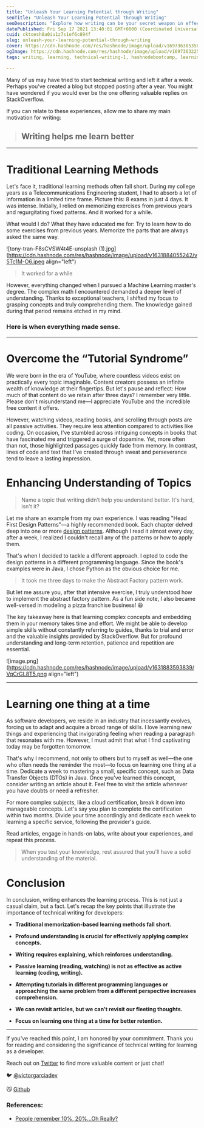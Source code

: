 ```yaml
---
title: "Unleash Your Learning Potential through Writing"
seoTitle: "Unleash Your Learning Potential through Writing"
seoDescription: "Explore how writing can be your secret weapon in effectively mastering new skills."
datePublished: Fri Sep 17 2021 13:40:01 GMT+0000 (Coordinated Universal Time)
cuid: cktoesh8a0iu1z7s1ef6c894f
slug: unleash-your-learning-potential-through-writing
cover: https://cdn.hashnode.com/res/hashnode/image/upload/v1697363053585/da915f36-cc66-4b6e-893b-3308a1a343ef.png
ogImage: https://cdn.hashnode.com/res/hashnode/image/upload/v1697363225518/102165f8-d24d-48ac-9b22-592fed6abeac.png
tags: writing, learning, technical-writing-1, hashnodebootcamp, learning-journey

---
```


Many of us may have tried to start technical writing and left it after a week. Perhaps you've created a blog but stopped posting after a year. You might have wondered if you would ever be the one offering valuable replies on StackOverflow.

If you can relate to these experiences, allow me to share my main motivation for writing:

> ## Writing helps me learn better

---

# Traditional Learning Methods

Let's face it, traditional learning methods often fall short. During my college years as a Telecommunications Engineering student, I had to absorb a lot of information in a limited time frame. Picture this: 8 exams in just 4 days. It was intense. Initially, I relied on memorizing exercises from previous years and regurgitating fixed patterns. And it worked for a while.

What would I do? What they have educated me for: Try to learn how to do some exercises from previous years. Memorize the parts that are always asked the same way.

![tony-tran-F8sCVSW4t4E-unsplash (1).jpg](https://cdn.hashnode.com/res/hashnode/image/upload/v1631884055242/v5Tc1M-O6.jpeg align="left")

> It worked for a while

However, everything changed when I pursued a Machine Learning master's degree. The complex math I encountered demanded a deeper level of understanding. Thanks to exceptional teachers, I shifted my focus to grasping concepts and truly comprehending them. The knowledge gained during that period remains etched in my mind.

### Here is when everything made sense.

---

# Overcome the “Tutorial Syndrome”

We were born in the era of YouTube, where countless videos exist on practically every topic imaginable. Content creators possess an infinite wealth of knowledge at their fingertips. But let's pause and reflect: How much of that content do we retain after three days? I remember very little. Please don't misunderstand me—I appreciate YouTube and the incredible free content it offers.

However, watching videos, reading books, and scrolling through posts are all passive activities. They require less attention compared to activities like coding. On occasion, I've stumbled across intriguing concepts in books that have fascinated me and triggered a surge of dopamine. Yet, more often than not, those highlighted passages quickly fade from memory. In contrast, lines of code and text that I've created through sweat and perseverance tend to leave a lasting impression.

# Enhancing Understanding of Topics

> Name a topic that writing didn’t help you understand better. It's hard, isn't it?

Let me share an example from my own experience. I was reading "Head First Design Patterns"—a highly recommended book. Each chapter delved deep into one or more [design patterns](https://en.wikipedia.org/wiki/Software_design_pattern). Although I read it almost every day, after a week, I realized I couldn't recall any of the patterns or how to apply them.

That's when I decided to tackle a different approach. I opted to code the design patterns in a different programming language. Since the book's examples were in Java, I chose Python as the obvious choice for me.

> It took me three days to make the Abstract Factory pattern work.

But let me assure you, after that intensive exercise, I truly understood how to implement the abstract factory pattern. As a fun side note, I also became well-versed in modeling a pizza franchise business! 😆

The key takeaway here is that learning complex concepts and embedding them in your memory takes time and effort. We might be able to develop simple skills without constantly referring to guides, thanks to trial and error and the valuable insights provided by StackOverflow. But for profound understanding and long-term retention, patience and repetition are essential.

![image.png](https://cdn.hashnode.com/res/hashnode/image/upload/v1631883593839/VqCrGL8T5.png align="left")

---

# Learning one thing at a time

As software developers, we reside in an industry that incessantly evolves, forcing us to adapt and acquire a broad range of skills. I love learning new things and experiencing that invigorating feeling when reading a paragraph that resonates with me. However, I must admit that what I find captivating today may be forgotten tomorrow.

That's why I recommend, not only to others but to myself as well—the one who often needs the reminder the most—to focus on learning one thing at a time. Dedicate a week to mastering a small, specific concept, such as Data Transfer Objects (DTOs) in Java. Once you've learned this concept, consider writing an article about it. Feel free to visit the article whenever you have doubts or need a refresher.

For more complex subjects, like a cloud certification, break it down into manageable concepts. Let's say you plan to complete the certification within two months. Divide your time accordingly and dedicate each week to learning a specific service, following the provider's guide.

Read articles, engage in hands-on labs, write about your experiences, and repeat this process.

> When you test your knowledge, rest assured that you'll have a solid understanding of the material.

# Conclusion

In conclusion, writing enhances the learning process. This is not just a casual claim, but a fact. Let's recap the key points that illustrate the importance of technical writing for developers:

* **Traditional memorization-based learning methods fall short.**
    
* **Profound understanding is crucial for effectively applying complex concepts.**
    
* **Writing requires explaining, which reinforces understanding.**
    
* **Passive learning (reading, watching) is not as effective as active learning (coding, writing).**
    
* **Attempting tutorials in different programming languages or approaching the same problem from a different perspective increases comprehension.**
    
* **We can revisit articles, but we can't revisit our fleeting thoughts.**
    
* **Focus on learning one thing at a time for better retention.**
    

---

If you've reached this point, I am honored by your commitment. Thank you for reading and considering the significance of technical writing for learning as a developer.

Reach out on [Twitter](https://twitter.com/VictorGarciaDev) to find more valuable content or just chat!

🐦 [@victorgarciadev](ttps://twitter.com/VictorGarciaDev)

😼 [Github](https://github.com/victorgrubio)

### References:

* [People remember 10%, 20%…Oh Really?](https://www.worklearning.com/2006/05/01/people_remember/)
